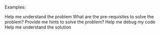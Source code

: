Examples:

Help me understand the problem
What are the pre-requisites to solve the problem?
Provide me hints to solve the problem?
Help me debug my code
Help me understand the solution